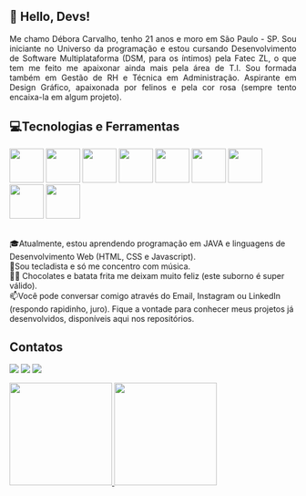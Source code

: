<h2>👋 Hello, Devs! </h2>


<p align=justify>Me chamo Débora Carvalho, tenho 21 anos e moro em São Paulo - SP. Sou iniciante no Universo da programação e estou cursando Desenvolvimento de Software Multiplataforma (DSM, para os íntimos) pela Fatec ZL, o que tem me feito me apaixonar ainda mais pela área de T.I. Sou formada também em Gestão de RH e Técnica em Administração. Aspirante em Design Gráfico, apaixonada por felinos e pela cor rosa (sempre tento encaixa-la em algum projeto).</p>


<h2>💻Tecnologias e Ferramentas</h2>


<p>
<img loading="lazy" src="https://cdn.jsdelivr.net/gh/devicons/devicon@latest/icons/git/git-original.svg" width="60" height="60"/> <img loading="lazy" src="https://cdn.jsdelivr.net/gh/devicons/devicon@latest/icons/canva/canva-original.svg" width="60" height="60"/> <img loading="lazy" src="https://cdn.jsdelivr.net/gh/devicons/devicon@latest/icons/figma/figma-original.svg" width="60" height="60"/> <img loading="lazy" src="https://cdn.jsdelivr.net/gh/devicons/devicon@latest/icons/java/java-original.svg" width="60" height="60"/> <img loading="lazy"  src="https://cdn.jsdelivr.net/gh/devicons/devicon@latest/icons/vscode/vscode-original.svg" width="60" height="60"/> <img loading="lazy" src="https://cdn.jsdelivr.net/gh/devicons/devicon@latest/icons/html5/html5-plain.svg" width="60" height="60"/> <img loading="lazy" src="https://cdn.jsdelivr.net/gh/devicons/devicon@latest/icons/css3/css3-original.svg" width="60" height="60"/> <img loading="lazy" src="https://cdn.jsdelivr.net/gh/devicons/devicon@latest/icons/javascript/javascript-original.svg" width="60" height="60"/> <img loading="lazy" src="https://cdn.jsdelivr.net/gh/devicons/devicon@latest/icons/trello/trello-plain-wordmark.svg" width="60" height="60"/>
</p>

<p>
<br>🎓Atualmente, estou aprendendo programação em JAVA e linguagens de Desenvolvimento Web (HTML, CSS e Javascript).
<br>🎹Sou tecladista e só me concentro com música.
<br>🍫🍟 Chocolates e batata frita me deixam muito feliz (este suborno é super válido).
<br>📫Você pode conversar comigo através do Email, Instagram ou LinkedIn (respondo rapidinho, juro). Fique a vontade para conhecer meus projetos já desenvolvidos, disponíveis aqui nos repositórios.
</p>

<h2>Contatos</h2>


<p>
<div>
<a href="https://www.instagram.com/deboravicarvalho/" target="_blank"><img loading="lazy" src="https://img.shields.io/badge/-Instagram-%23E4405F?style=for-the-badge&logo=instagram&logoColor=white" target="_blank"></a>
<a href = "deboravolc2@gmail.com"><img loading="lazy" src="https://img.shields.io/badge/Gmail-D14836?style=for-the-badge&logo=gmail&logoColor=white" target="_blank"></a>
<a href="https://www.linkedin.com/in/debora-vieira-carvalho-45a478205" target="_blank"><img loading="lazy" src="https://img.shields.io/badge/-LinkedIn-%230077B5?style=for-the-badge&logo=linkedin&logoColor=white" target="_blank"></a>    
</div>
</p>

<div>
<a href="https://github.com/Debora-Carvalho">
<img loading="lazy" height="180em" src="https://github-readme-stats.vercel.app/api/top-langs/?username=Debora-Carvalho&layout=compact&langs_count=7&theme=dracula"/>
<img loading="lazy" height="180em" src="https://github-readme-stats.vercel.app/api?username=Debora-Carvalho&show_icons=true&theme=dracula&include_all_commits=true&count_private=true"/>
</div>




